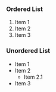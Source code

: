### Ordered List
1. Item 1
2. Item 2
3. Item 3

### Unordered List
* Item 1
* Item 2
  * Item 2.1
* Item 3
